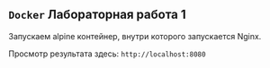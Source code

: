 ## `Docker` Лабораторная работа 1

Запускаем alpine контейнер, внутри которого запускается Nginx.

Просмотр результата здесь:
`http://localhost:8080`